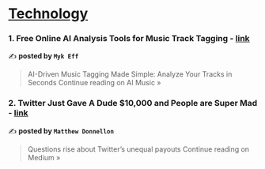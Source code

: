 
<h1><a href=https://medium.com/tag/technology/recommended target="_blank" rel="noopener noreferrer">Technology</a></h1>
<h3>1. Free Online AI Analysis Tools for Music Track Tagging - <a href="https://medium.com/ai-music/free-online-ai-analysis-tools-for-music-track-tagging-81b248d35e45?source=rss------technology-5" target="_blank" rel="noopener noreferrer">link</a></h3>

✍️ **posted by `Myk Eff`**

<blockquote>AI-Driven Music Tagging Made Simple: Analyze Your Tracks in Seconds
Continue reading on AI Music »</blockquote>

<h3>2. Twitter Just Gave A Dude $10,000 and People are Super Mad - <a href="https://matthewdonnellon.medium.com/twitter-just-gave-a-dude-10-000-and-people-are-super-mad-70134551df97?source=rss------technology-5" target="_blank" rel="noopener noreferrer">link</a></h3>

✍️ **posted by `Matthew Donnellon`**

<blockquote>Questions rise about Twitter’s unequal payouts
Continue reading on Medium »</blockquote>

